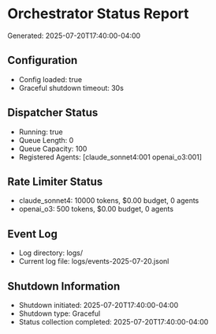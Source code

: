 # Orchestrator Status Report

Generated: 2025-07-20T17:40:00-04:00

## Configuration
- Config loaded: true
- Graceful shutdown timeout: 30s

## Dispatcher Status
- Running: true
- Queue Length: 0
- Queue Capacity: 100
- Registered Agents: [claude_sonnet4:001 openai_o3:001]

## Rate Limiter Status
- claude_sonnet4: 10000 tokens, $0.00 budget, 0 agents
- openai_o3: 500 tokens, $0.00 budget, 0 agents

## Event Log
- Log directory: logs/
- Current log file: logs/events-2025-07-20.jsonl

## Shutdown Information
- Shutdown initiated: 2025-07-20T17:40:00-04:00
- Shutdown type: Graceful
- Status collection completed: 2025-07-20T17:40:00-04:00
